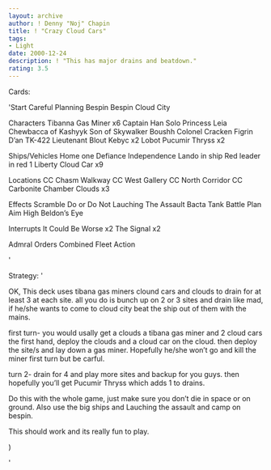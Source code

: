 ```yaml
---
layout: archive
author: ! Denny "Noj" Chapin
title: ! "Crazy Cloud Cars"
tags:
- Light
date: 2000-12-24
description: ! "This has major drains and beatdown."
rating: 3.5
---
```

Cards: 

'Start
Careful Planning
Bespin
Bespin Cloud City

Characters
Tibanna Gas Miner x6
Captain Han Solo
Princess Leia
Chewbacca of Kashyyk
Son of Skywalker
Boushh
Colonel Cracken
Figrin D&#8217;an
TK-422
Lieutenant Blout
Kebyc x2
Lobot
Pucumir Thryss x2

Ships/Vehicles
Home one
Defiance
Independence
Lando in ship
Red leader in red 1
Liberty
Cloud Car x9

Locations
CC Chasm Walkway
CC West Gallery
CC North Corridor
CC Carbonite Chamber
Clouds x3

Effects
Scramble
Do or Do Not
Lauching The Assault
Bacta Tank
Battle Plan
Aim High
Beldon&#8217;s Eye

Interrupts
It Could Be Worse x2
The Signal x2

Admral Orders
Combined Fleet Action




'

Strategy: '

OK,
This deck uses tibana gas miners clound cars and clouds to drain for at least 3 at each site. all you do is bunch up on 2 or 3 sites and drain like mad, if he/she wants to come to cloud city beat the ship out of them with the mains.

first turn- you would usally get a clouds a tibana gas miner and 2 cloud cars the first hand, deploy the clouds and a cloud car on the cloud. then deploy the site/s and lay down a gas miner.
Hopefully he/she won’t go and kill the miner first turn but be carful.

turn 2- drain for 4 and play more sites and backup for you guys. then hopefully you’ll get Pucumir Thryss which adds 1 to drains.


Do this with the whole game, just make sure you don’t die in space or on ground. Also use the big ships and Lauching the assault and camp on bespin.

This should work and its really fun to play.

)

'